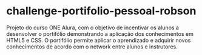 # challenge-portifolio-pessoal-robson
Projeto do curso ONE Alura, com o objetivo de incentivar os alunos a desenvolver o portifólio demonstrando a aplicação dos conhecimentos em HTML5 e CSS. O portifólio permite aplicar o aprendizado e adquirir novos conhecimentos de acordo com o network entre alunos e instrutores.
